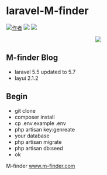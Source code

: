 laravel-M-finder
===

[![作者](https://img.shields.io/badge/%E4%BD%9C%E8%80%85-M--finder-brightgreen.svg)](http://www.m-finder.com) ![](https://img.shields.io/badge/language-php-red.svg) ![](https://img.shields.io/badge/laravel-5.7-green.svg)
<p align="center"><img src="http://www.m-finder.com/images/banner.jpeg"></p>

M-finder Blog
----
* laravel 5.5 updated to 5.7
* layui 2.1.2


Begin
----
* git clone
* composer install
* cp .env.example .env
* php artisan key:genreate
* your database
* php artisan migrate
* php artisan db:seed
* ok

M-finder
www.m-finder.com
